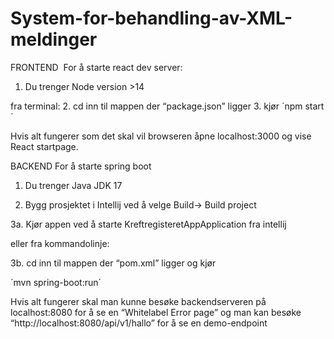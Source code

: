 # System-for-behandling-av-XML-meldinger


FRONTEND 
For å starte react dev server:
1. Du trenger Node version >14

fra terminal:
2. cd inn til mappen der “package.json” ligger 
3. kjør ´npm start´

Hvis alt fungerer som det skal vil browseren åpne localhost:3000 og vise React startpage.


BACKEND
For å starte spring boot 
1. Du trenger Java JDK 17

2. Bygg prosjektet i Intellij ved å velge Build-> Build project

3a. Kjør appen ved å starte KreftregisteretAppApplication fra intellij

eller fra kommandolinje:

3b. cd inn til mappen der “pom.xml” ligger og kjør

´mvn spring-boot:run´


Hvis alt fungerer skal man kunne besøke backendserveren på localhost:8080 for å se en “Whitelabel Error page”
og man kan besøke “http://localhost:8080/api/v1/hallo” for å se en demo-endpoint


